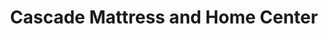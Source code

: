---
title: "Cascade Mattress and Home Center"
url: /redmond/cascade-mattress-and-home-center/
shop: Möbel
---